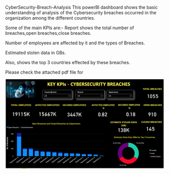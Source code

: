 CyberSecurity-Breach-Analysis
This powerBI dashboard shows the basic understanding of analysis of the Cybersecurity breaches occurred in the organization among the different countries.

Some of the main KPIs are:-
Report shows the total number of breaches,open breaches,close breaches.

Number of employees are affected by it and the types of Breaches.

Estimated stolen data in GBs.

Also, shows the top 3 countries effected by these breaches.

Please check the attached pdf file for

![Logo](https://github.com/hvardhank7/CyberSecurity-Breach-Analysis/blob/main/csb_dashboard.png)
